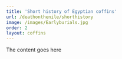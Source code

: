 ```yaml
---
title: 'Short history of Egyptian coffins'
url: /deathonthenile/shorthistory
image: /images/Earlyburials.jpg
order: 2
layout: coffins
---
```


The content goes here

